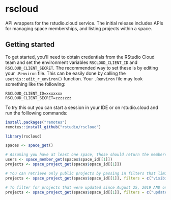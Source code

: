 # rscloud

API wrappers for the rstudio.cloud service.  The initial release includes APIs for managing space memberships, and listing projects within a space. 

## Getting started

To get started, you'll need to obtain credentials from the RStudio Cloud team and set the environment variables `RSCLOUD_CLIENT_ID` and `RSCLOUD_CLIENT_SECRET`. The recommended way to set these is by editing your `.Renviron` file. This can be easily done by calling the `usethis::edit_r_environ()` function. Your `.Renviron` file may look something like the following:

```
RSCLOUD_CLIENT_ID=xxxxxxx
RSCLOUD_CLIENT_SECRET=zzzzzzz
```

To try this out you can start a session in your IDE or on rstudio.cloud and run the folllowing commands:

```R
install.packages("remotes")
remotes::install_github("rstudio/rscloud")

library(rscloud)

spaces <- space_get()

# Assuming you have at least one space, those should return the members and the projects in the space
users <- space_member_get(spaces$space_id[[1]])
projects <- space_project_get(spaces$space_id[[1]])

# You can retrieve only public projects by passing in filters that limit visibility
projects <- space_project_get(spaces$space_id[[1]], filters = c("visibility:public"))

# To filter for projects that were updated since August 25, 2019 AND ones that are public by combining them in the filters
projects <- space_project_get(spaces$space_id[[1]], filters = c("updated_time:gt:2017-08-25T00:00:00", "visibility:public"))

```

